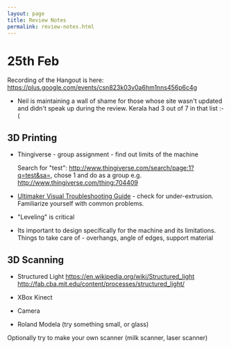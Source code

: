 ```yaml
---
layout: page
title: Review Notes
permalink: review-notes.html
---
```


# 25th Feb

Recording of the Hangout is here: https://plus.google.com/events/csn823k03v0a6hm1nns456p6c4g


* Neil is maintaining a wall of shame for those whose site wasn't updated and didn't speak up during the review. Kerala had 3 out of 7 in that list :-(



## 3D Printing

* Thingiverse - group assignment - find out limits of the machine

   Search for "test": http://www.thingiverse.com/search/page:1?q=test&sa=, chose 1 and do as a group
   e.g. http://www.thingiverse.com/thing:704409

*   [Ultimaker Visual Troubleshooting Guide](http://support.3dverkstan.se/article/23-a-visual-ultimaker-troubleshooting-guide) - check
    for under-extrusion. Familiarize yourself with common problems.

* "Leveling" is critical

* Its important to design specifically for the machine and its limitations. Things to take care of - overhangs, angle of edges, support material


## 3D Scanning

* Structured Light
https://en.wikipedia.org/wiki/Structured_light
http://fab.cba.mit.edu/content/processes/structured_light/

* XBox Kinect

* Camera

* Roland Modela (try something small, or glass)

Optionally try to make your own scanner (milk scanner, laser scanner)

